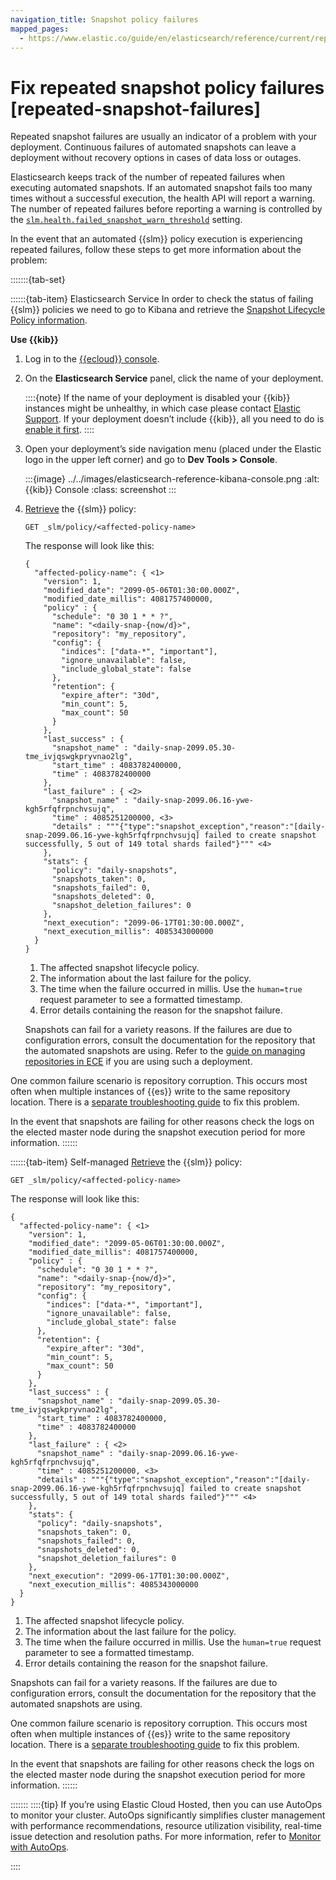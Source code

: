 ```yaml
---
navigation_title: Snapshot policy failures
mapped_pages:
  - https://www.elastic.co/guide/en/elasticsearch/reference/current/repeated-snapshot-failures.html
---
```


# Fix repeated snapshot policy failures [repeated-snapshot-failures]

Repeated snapshot failures are usually an indicator of a problem with your deployment. Continuous failures of automated snapshots can leave a deployment without recovery options in cases of data loss or outages.

Elasticsearch keeps track of the number of repeated failures when executing automated snapshots. If an automated snapshot fails too many times without a successful execution, the health API will report a warning. The number of repeated failures before reporting a warning is controlled by the [`slm.health.failed_snapshot_warn_threshold`](elasticsearch://docs/reference/elasticsearch/configuration-reference/snapshot-restore-settings.md#slm-health-failed-snapshot-warn-threshold) setting.

In the event that an automated {{slm}} policy execution is experiencing repeated failures, follow these steps to get more information about the problem:

:::::::{tab-set}

::::::{tab-item} Elasticsearch Service
In order to check the status of failing {{slm}} policies we need to go to Kibana and retrieve the [Snapshot Lifecycle Policy information](https://www.elastic.co/docs/api/doc/elasticsearch/operation/operation-slm-get-lifecycle).

**Use {{kib}}**

1. Log in to the [{{ecloud}} console](https://cloud.elastic.co?page=docs&placement=docs-body).
2. On the **Elasticsearch Service** panel, click the name of your deployment.

    ::::{note}
    If the name of your deployment is disabled your {{kib}} instances might be unhealthy, in which case please contact [Elastic Support](https://support.elastic.co). If your deployment doesn’t include {{kib}}, all you need to do is [enable it first](../../deploy-manage/deploy/elastic-cloud/access-kibana.md).
    ::::

3. Open your deployment’s side navigation menu (placed under the Elastic logo in the upper left corner) and go to **Dev Tools > Console**.

    :::{image} ../../images/elasticsearch-reference-kibana-console.png
    :alt: {{kib}} Console
    :class: screenshot
    :::

4. [Retrieve](https://www.elastic.co/docs/api/doc/elasticsearch/operation/operation-slm-get-lifecycle) the {{slm}} policy:

    ```console
    GET _slm/policy/<affected-policy-name>
    ```

    The response will look like this:

    ```console-result
    {
      "affected-policy-name": { <1>
        "version": 1,
        "modified_date": "2099-05-06T01:30:00.000Z",
        "modified_date_millis": 4081757400000,
        "policy" : {
          "schedule": "0 30 1 * * ?",
          "name": "<daily-snap-{now/d}>",
          "repository": "my_repository",
          "config": {
            "indices": ["data-*", "important"],
            "ignore_unavailable": false,
            "include_global_state": false
          },
          "retention": {
            "expire_after": "30d",
            "min_count": 5,
            "max_count": 50
          }
        },
        "last_success" : {
          "snapshot_name" : "daily-snap-2099.05.30-tme_ivjqswgkpryvnao2lg",
          "start_time" : 4083782400000,
          "time" : 4083782400000
        },
        "last_failure" : { <2>
          "snapshot_name" : "daily-snap-2099.06.16-ywe-kgh5rfqfrpnchvsujq",
          "time" : 4085251200000, <3>
          "details" : """{"type":"snapshot_exception","reason":"[daily-snap-2099.06.16-ywe-kgh5rfqfrpnchvsujq] failed to create snapshot successfully, 5 out of 149 total shards failed"}""" <4>
        },
        "stats": {
          "policy": "daily-snapshots",
          "snapshots_taken": 0,
          "snapshots_failed": 0,
          "snapshots_deleted": 0,
          "snapshot_deletion_failures": 0
        },
        "next_execution": "2099-06-17T01:30:00.000Z",
        "next_execution_millis": 4085343000000
      }
    }
    ```

    1. The affected snapshot lifecycle policy.
    2. The information about the last failure for the policy.
    3. The time when the failure occurred in millis. Use the `human=true` request parameter to see a formatted timestamp.
    4. Error details containing the reason for the snapshot failure.


    Snapshots can fail for a variety reasons. If the failures are due to configuration errors, consult the documentation for the repository that the automated snapshots are using. Refer to the [guide on managing repositories in ECE](/deploy-manage/tools/snapshot-and-restore/cloud-enterprise.md) if you are using such a deployment.


One common failure scenario is repository corruption. This occurs most often when multiple instances of {{es}} write to the same repository location. There is a [separate troubleshooting guide](diagnosing-corrupted-repositories.md) to fix this problem.

In the event that snapshots are failing for other reasons check the logs on the elected master node during the snapshot execution period for more information.
::::::

::::::{tab-item} Self-managed
[Retrieve](https://www.elastic.co/docs/api/doc/elasticsearch/operation/operation-slm-get-lifecycle) the {{slm}} policy:

```console
GET _slm/policy/<affected-policy-name>
```

The response will look like this:

```console-result
{
  "affected-policy-name": { <1>
    "version": 1,
    "modified_date": "2099-05-06T01:30:00.000Z",
    "modified_date_millis": 4081757400000,
    "policy" : {
      "schedule": "0 30 1 * * ?",
      "name": "<daily-snap-{now/d}>",
      "repository": "my_repository",
      "config": {
        "indices": ["data-*", "important"],
        "ignore_unavailable": false,
        "include_global_state": false
      },
      "retention": {
        "expire_after": "30d",
        "min_count": 5,
        "max_count": 50
      }
    },
    "last_success" : {
      "snapshot_name" : "daily-snap-2099.05.30-tme_ivjqswgkpryvnao2lg",
      "start_time" : 4083782400000,
      "time" : 4083782400000
    },
    "last_failure" : { <2>
      "snapshot_name" : "daily-snap-2099.06.16-ywe-kgh5rfqfrpnchvsujq",
      "time" : 4085251200000, <3>
      "details" : """{"type":"snapshot_exception","reason":"[daily-snap-2099.06.16-ywe-kgh5rfqfrpnchvsujq] failed to create snapshot successfully, 5 out of 149 total shards failed"}""" <4>
    },
    "stats": {
      "policy": "daily-snapshots",
      "snapshots_taken": 0,
      "snapshots_failed": 0,
      "snapshots_deleted": 0,
      "snapshot_deletion_failures": 0
    },
    "next_execution": "2099-06-17T01:30:00.000Z",
    "next_execution_millis": 4085343000000
  }
}
```

1. The affected snapshot lifecycle policy.
2. The information about the last failure for the policy.
3. The time when the failure occurred in millis. Use the `human=true` request parameter to see a formatted timestamp.
4. Error details containing the reason for the snapshot failure.


Snapshots can fail for a variety reasons. If the failures are due to configuration errors, consult the documentation for the repository that the automated snapshots are using.

One common failure scenario is repository corruption. This occurs most often when multiple instances of {{es}} write to the same repository location. There is a [separate troubleshooting guide](diagnosing-corrupted-repositories.md) to fix this problem.

In the event that snapshots are failing for other reasons check the logs on the elected master node during the snapshot execution period for more information.
::::::

:::::::
::::{tip}
If you’re using Elastic Cloud Hosted, then you can use AutoOps to monitor your cluster. AutoOps significantly simplifies cluster management with performance recommendations, resource utilization visibility, real-time issue detection and resolution paths. For more information, refer to [Monitor with AutoOps](/deploy-manage/monitor/autoops.md).

::::
